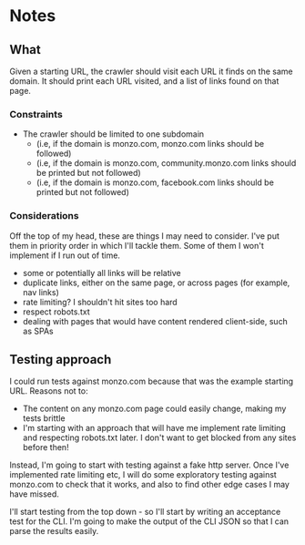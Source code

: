 # Notes

## What

Given a starting URL, the crawler should visit each URL it finds on the same domain. It should print each URL visited,
and a list of links found on that page.

### Constraints

- The crawler should be limited to one subdomain
    - (i.e, if the domain is monzo.com, monzo.com links should be followed)
    - (i.e, if the domain is monzo.com, community.monzo.com links should be printed but not followed)
    - (i.e, if the domain is monzo.com, facebook.com links should be printed but not followed)

### Considerations

Off the top of my head, these are things I may need to consider. I've put them in priority order in which I'll tackle
them. Some of them I won't implement if I run out of time.

- some or potentially all links will be relative
- duplicate links, either on the same page, or across pages (for example, nav links)
- rate limiting? I shouldn't hit sites too hard
- respect robots.txt
- dealing with pages that would have content rendered client-side, such as SPAs

## Testing approach

I could run tests against monzo.com because that was the example starting URL. Reasons not to:

- The content on any monzo.com page could easily change, making my tests brittle
- I'm starting with an approach that will have me implement rate limiting and respecting robots.txt later. I don't want to get blocked from any sites before then!

Instead, I'm going to start with testing against a fake http server. Once I've implemented rate limiting etc, I will
do some exploratory testing against monzo.com to check that it works, and also to find other edge cases I may have missed.

I'll start testing from the top down - so I'll start by writing an acceptance test for the CLI. I'm going to make the
output of the CLI JSON so that I can parse the results easily.
